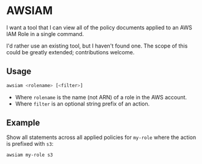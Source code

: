 # AWSIAM

I want a tool that I can view all of the policy documents applied to an AWS IAM
Role in a single command.

I'd rather use an existing tool, but I haven't found one. The scope of this
could be greatly extended; contributions welcome.

## Usage

```bash
awsiam <rolename> [<filter>]
```

- Where `rolename` is the name (not ARN) of a role in the AWS account.
- Where `filter` is an optional string prefix of an action.

## Example

Show all statements across all applied policies for `my-role` where the action
is prefixed with `s3`:

```bash
awsiam my-role s3
```
